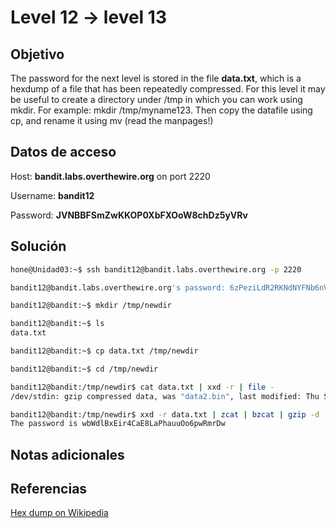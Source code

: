 # Level 12 -> level 13

## Objetivo

The password for the next level is stored in the file **data.txt**, which is a hexdump of a file that has been repeatedly compressed. For this level it may be useful to create a directory under /tmp in which you can work using mkdir. For example: mkdir /tmp/myname123. Then copy the datafile using cp, and rename it using mv (read the manpages!)

## Datos de acceso

Host: **bandit.labs.overthewire.org** on port 2220

Username: **bandit12**

Password: **JVNBBFSmZwKKOP0XbFXOoW8chDz5yVRv**

## Solución

```bash
hone@Unidad03:~$ ssh bandit12@bandit.labs.overthewire.org -p 2220
```

```bash
bandit12@bandit.labs.overthewire.org's password: 6zPeziLdR2RKNdNYFNb6nVCKzphlXHBM 
```

```bash
bandit12@bandit:~$ mkdir /tmp/newdir
```

```bash
bandit12@bandit:~$ ls
data.txt
```

```bash
bandit12@bandit:~$ cp data.txt /tmp/newdir
```

```bash
bandit12@bandit:~$ cd /tmp/newdir
```

```bash
bandit12@bandit:/tmp/newdir$ cat data.txt | xxd -r | file -
/dev/stdin: gzip compressed data, was "data2.bin", last modified: Thu Sep  1 06:30:09 2022, max compression, from Unix
```

```bash
bandit12@bandit:/tmp/newdir$ xxd -r data.txt | zcat | bzcat | gzip -d | tar xO | tar xO | bzip2 -d | tar xO | gzip -d | cat
The password is wbWdlBxEir4CaE8LaPhauuOo6pwRmrDw
```


## Notas adicionales

## Referencias

[Hex dump on Wikipedia](https://en.wikipedia.org/wiki/Hex_dump)

